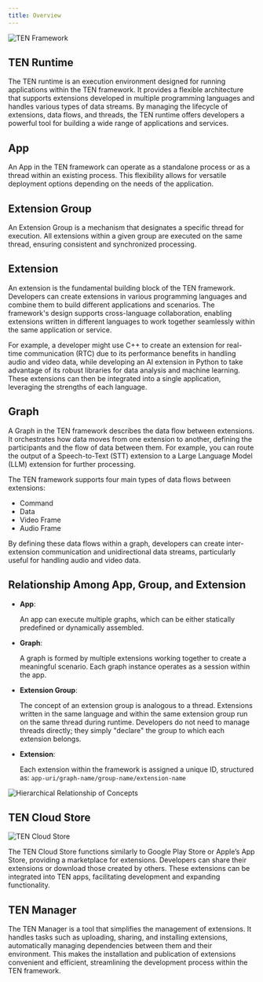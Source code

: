 ```yaml
---
title: Overview
---
```


![TEN Framework](https://ten-framework-assets.s3.amazonaws.com/doc-assets/ten_framework.png)

## TEN Runtime

The TEN runtime is an execution environment designed for running applications within the TEN framework. It provides a flexible architecture that supports extensions developed in multiple programming languages and handles various types of data streams. By managing the lifecycle of extensions, data flows, and threads, the TEN runtime offers developers a powerful tool for building a wide range of applications and services.

## App

An App in the TEN framework can operate as a standalone process or as a thread within an existing process. This flexibility allows for versatile deployment options depending on the needs of the application.

## Extension Group

An Extension Group is a mechanism that designates a specific thread for execution. All extensions within a given group are executed on the same thread, ensuring consistent and synchronized processing.

## Extension

An extension is the fundamental building block of the TEN framework. Developers can create extensions in various programming languages and combine them to build different applications and scenarios. The framework's design supports cross-language collaboration, enabling extensions written in different languages to work together seamlessly within the same application or service.

For example, a developer might use C++ to create an extension for real-time communication (RTC) due to its performance benefits in handling audio and video data, while developing an AI extension in Python to take advantage of its robust libraries for data analysis and machine learning. These extensions can then be integrated into a single application, leveraging the strengths of each language.

## Graph

A Graph in the TEN framework describes the data flow between extensions. It orchestrates how data moves from one extension to another, defining the participants and the flow of data between them. For example, you can route the output of a Speech-to-Text (STT) extension to a Large Language Model (LLM) extension for further processing.

The TEN framework supports four main types of data flows between extensions:

- Command
- Data
- Video Frame
- Audio Frame

By defining these data flows within a graph, developers can create inter-extension communication and unidirectional data streams, particularly useful for handling audio and video data.

## Relationship Among App, Group, and Extension

- **App**:

  An app can execute multiple graphs, which can be either statically predefined or dynamically assembled.

- **Graph**:

  A graph is formed by multiple extensions working together to create a meaningful scenario. Each graph instance operates as a session within the app.

- **Extension Group**:

  The concept of an extension group is analogous to a thread. Extensions written in the same language and within the same extension group run on the same thread during runtime. Developers do not need to manage threads directly; they simply "declare" the group to which each extension belongs.

- **Extension**:

  Each extension within the framework is assigned a unique ID, structured as: `app-uri/graph-name/group-name/extension-name`

![Hierarchical Relationship of Concepts](https://ten-framework-assets.s3.amazonaws.com/doc-assets/hierarchical_relationship_of_concepts.png)

## TEN Cloud Store

![TEN Cloud Store](https://ten-framework-assets.s3.amazonaws.com/doc-assets/ten_cloud_store.png)

The TEN Cloud Store functions similarly to Google Play Store or Apple’s App Store, providing a marketplace for extensions. Developers can share their extensions or download those created by others. These extensions can be integrated into TEN apps, facilitating development and expanding functionality.

## TEN Manager

The TEN Manager is a tool that simplifies the management of extensions. It handles tasks such as uploading, sharing, and installing extensions, automatically managing dependencies between them and their environment. This makes the installation and publication of extensions convenient and efficient, streamlining the development process within the TEN framework.
